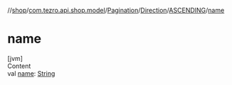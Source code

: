 //[shop](../../../../../index.md)/[com.tezro.api.shop.model](../../../index.md)/[Pagination](../../index.md)/[Direction](../index.md)/[ASCENDING](index.md)/[name](name.md)



# name  
[jvm]  
Content  
val [name](name.md): [String](https://kotlinlang.org/api/latest/jvm/stdlib/kotlin/-string/index.html)  



